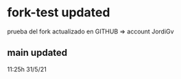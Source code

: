 # fork-test updated
prueba del fork actualizado en GITHUB => account  JordiGv

## main updated 
11:25h 31/5/21
